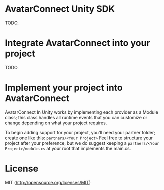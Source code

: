# AvatarConnect Unity SDK

TODO.

# Integrate AvatarConnect into your project

TODO.

# Implement your project into AvatarConnect

AvatarConnect In Unity works by implementing each provider as a Module class; this class handles all runtime events that you can customize or change depending on what your project requires.

To begin adding support for your project, you'll need your partner folder; create one like this:
`partners/<Your Project>`
Feel free to structure your project after your preference, but we do suggest keeping a `partners/<Your Project>/module.cs` at your root that implements the main.cs.

# License

MIT (http://opensource.org/licenses/MIT)
